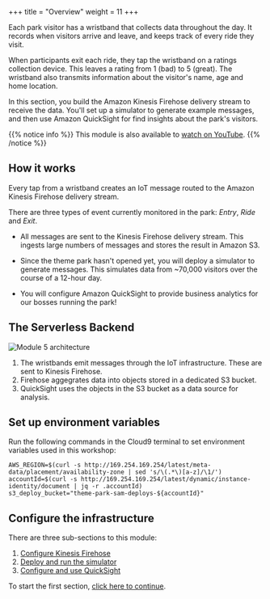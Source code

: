 +++
title = "Overview"
weight = 11
+++

Each park visitor has a wristband that collects data throughout the day. It records when visitors arrive and leave, and keeps track of every ride they visit.

When participants exit each ride, they tap the wristband on a ratings collection device. This leaves a rating from 1 (bad) to 5 (great). The wristband also transmits information about the visitor's name, age and home location.

In this section, you build the Amazon Kinesis Firehose delivery stream to receive the data. You'll set up a simulator to generate example messages, and then use Amazon QuickSight for find insights about the park's visitors.

{{% notice info %}}
This module is also available to [watch on YouTube](https://www.youtube.com/watch?v=-2vI4PwVKHU&list=PLJo-rJlep0EAkkjo7w_RmTV3S27tTmXDg).
{{% /notice %}}

## How it works

Every tap from a wristband creates an IoT message routed to the Amazon Kinesis Firehose delivery stream. 

There are three types of event currently monitored in the park: *Entry*, *Ride* and *Exit*.

* All messages are sent to the Kinesis Firehose delivery stream. This ingests large numbers of messages and stores the result in Amazon S3.

* Since the theme park hasn't opened yet, you will deploy a simulator to generate messages. This simulates data from ~70,000 visitors over the course of a 12-hour day.

* You will configure Amazon QuickSight to provide business analytics for our bosses running the park!

## The Serverless Backend

![Module 5 architecture](../images/module5-overview.png)

1. The wristbands emit messages through the IoT infrastructure. These are sent to  Kinesis Firehose.
2. Firehose aggegrates data into objects stored in a dedicated S3 bucket.
3. QuickSight uses the objects in the S3 bucket as a data source for analysis.

## Set up environment variables

Run the following commands in the Cloud9 terminal to set environment variables used in this workshop:

```console
AWS_REGION=$(curl -s http://169.254.169.254/latest/meta-data/placement/availability-zone | sed 's/\(.*\)[a-z]/\1/')
accountId=$(curl -s http://169.254.169.254/latest/dynamic/instance-identity/document | jq -r .accountId)
s3_deploy_bucket="theme-park-sam-deploys-${accountId}"
```

## Configure the infrastructure

There are three sub-sections to this module:

1. [Configure Kinesis Firehose](./1-firehose.html)
2. [Deploy and run the simulator](./2-simulator.html)
3. [Configure and use QuickSight](./3-quicksight.html)

To start the first section, [click here to continue](./1-firehose.html).